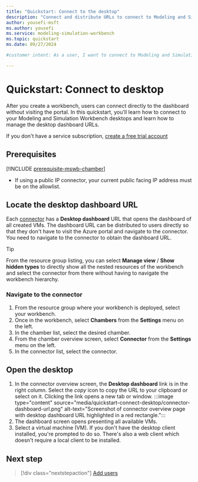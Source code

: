 ```yaml
---
title: "Quickstart: Connect to the desktop"
description: "Connect and distribute URLs to connect to Modeling and Simulation Workbench."
author: yousefi-msft
ms.author: yousefi
ms.service: modeling-simulation-workbench
ms.topic: quickstart
ms.date: 09/27/2024

#customer intent: As a user, I want to connect to Modeling and Simulation Workbench desktops and also manage the desktop dashboard URLs.

---
```


# Quickstart: Connect to desktop

After you create a workbench, users can connect directly to the dashboard without visiting the portal. In this quickstart, you'll learn how to connect to your Modeling and Simulation Workbench desktops and learn how to manage the desktop dashboard URLs.

If you don't have a service subscription, [create a free
trial account](https://azure.microsoft.com/free/?WT.mc_id=A261C142F)

## Prerequisites

[!INCLUDE [prerequisite-mswb-chamber](includes/prerequisite-chamber.md)]

* If using a public IP connector, your current public facing IP address must be on the allowlist.

## Locate the desktop dashboard URL

Each [connector](concept-connector.md) has a **Desktop dashboard** URL that opens the dashboard of all created VMs. The dashboard URL can be distributed to users directly so that they don't have to visit the Azure portal and navigate to the connector. You need to navigate to the connector to obtain the dashboard URL.

> [!TIP]
> From the resource group listing, you can select **Manage view** / **Show hidden types** to directly show all the nested resources of the workbench and select the connector from there without having to navigate the workbench hierarchy.

### Navigate to the connector

1. From the resource group where your workbench is deployed, select your workbench.
1. Once in the workbench, select **Chambers** from the **Settings** menu on the left.
1. In the chamber list, select the desired chamber.
1. From the chamber overview screen, select **Connector** from the **Settings** menu on the left.
1. In the connector list, select the connector.

## Open the desktop

1. In the connector overview screen, the **Desktop dashboard** link is in the right column. Select the *copy* icon to copy the URL to your clipboard or select on it. Clicking the link opens a new tab or window.
    :::image type="content" source="media/quickstart-connect-desktop/connector-dashboard-url.png" alt-text="Screenshot of connector overview page with desktop dashboard URL highlighted in a red rectangle.":::
1. The dashboard screen opens presenting all available VMs.
1. Select a virtual machine (VM). If you don't have the desktop client installed, you're prompted to do so. There's also a web client which doesn't require a local client to be installed.

## Next step

> [!div class="nextstepaction"]
> [Add users](./quickstart-add-users.md)
